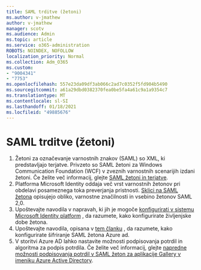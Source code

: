 ```yaml
---
title: SAML trditve (žetoni)
ms.author: v-jmathew
author: v-jmathew
manager: scotv
ms.audience: Admin
ms.topic: article
ms.service: o365-administration
ROBOTS: NOINDEX, NOFOLLOW
localization_priority: Normal
ms.collection: Adm_O365
ms.custom:
- "9004341"
- "7753"
ms.openlocfilehash: 557e23da09df3ab066c2ad7c0352f5fd904b5490
ms.sourcegitcommit: a61a29dbd0382370fea0be5fa4a61c9a1a9354c7
ms.translationtype: MT
ms.contentlocale: sl-SI
ms.lasthandoff: 01/18/2021
ms.locfileid: "49885676"
---
```

# <a name="saml-assertions-tokens"></a>SAML trditve (žetoni)

1. Žetoni za označevanje varnostnih znakov (SAML) so XML, ki predstavljajo terjatve. Privzeto so SAML žetoni za Windows Communication Foundation (WCF) v zveznih varnostnih scenarijih izdani žetoni. Če želite več informacij, glejte [SAML žetoni in terjatve](https://docs.microsoft.com/dotnet/framework/wcf/feature-details/saml-tokens-and-claims).
2. Platforma Microsoft Identity oddaja več vrst varnostnih žetonov pri obdelavi posameznega toka preverjanja pristnosti. [Sklici na SAML žetona](https://docs.microsoft.com/azure/active-directory/develop/reference-saml-tokens) opisujejo obliko, varnostne značilnosti in vsebino žetonov SAML 2,0.
3. Upoštevajte navodila v napravah, ki jih je mogoče [konfigurirati v sistemu Microsoft Identity platform](https://docs.microsoft.com/azure/active-directory/develop/active-directory-configurable-token-lifetimes) , da razumete, kako konfigurirate življenjske dobe žetona.
4. Upoštevajte navodila, opisana v [tem članku](https://docs.microsoft.com/azure/active-directory/manage-apps/howto-saml-token-encryption) , da razumete, kako konfigurirate šifriranje SAML žetona Azure ad.
5. V storitvi Azure AD lahko nastavite možnosti podpisovanja potrdil in algoritma za podpis potrdila. Če želite več informacij, glejte [napredne možnosti podpisovanja potrdil v SAML žeton za aplikacije Gallery v imeniku Azure Active Directory](https://docs.microsoft.com/azure/active-directory/manage-apps/certificate-signing-options).
